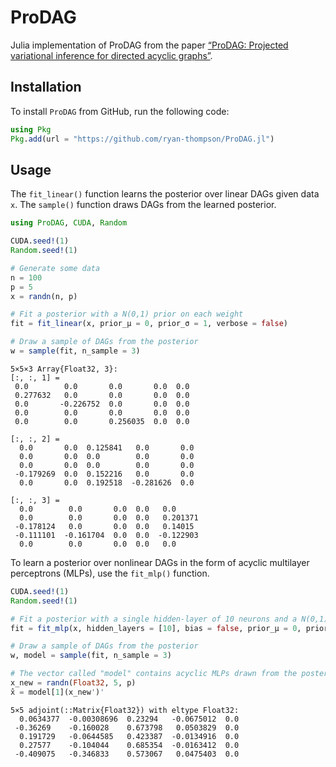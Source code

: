 

# ProDAG

Julia implementation of ProDAG from the paper [“ProDAG:
Projected variational inference for directed acyclic
graphs”](https://arxiv.org/abs/2405.15167).

## Installation

To install `ProDAG` from GitHub, run the following code:

``` julia
using Pkg
Pkg.add(url = "https://github.com/ryan-thompson/ProDAG.jl")
```

## Usage

The `fit_linear()` function learns the posterior over linear DAGs given
data `x`. The `sample()` function draws DAGs from the learned posterior.

``` julia
using ProDAG, CUDA, Random

CUDA.seed!(1)
Random.seed!(1)

# Generate some data
n = 100
p = 5
x = randn(n, p)

# Fit a posterior with a N(0,1) prior on each weight
fit = fit_linear(x, prior_μ = 0, prior_σ = 1, verbose = false)

# Draw a sample of DAGs from the posterior
w = sample(fit, n_sample = 3)
```

    5×5×3 Array{Float32, 3}:
    [:, :, 1] =
     0.0        0.0       0.0       0.0  0.0
     0.277632   0.0       0.0       0.0  0.0
     0.0       -0.226752  0.0       0.0  0.0
     0.0        0.0       0.0       0.0  0.0
     0.0        0.0       0.256035  0.0  0.0

    [:, :, 2] =
      0.0       0.0  0.125841   0.0       0.0
      0.0       0.0  0.0        0.0       0.0
      0.0       0.0  0.0        0.0       0.0
     -0.179269  0.0  0.152216   0.0       0.0
      0.0       0.0  0.192518  -0.281626  0.0

    [:, :, 3] =
      0.0        0.0       0.0  0.0   0.0
      0.0        0.0       0.0  0.0   0.201371
     -0.178124   0.0       0.0  0.0   0.14015
     -0.111101  -0.161704  0.0  0.0  -0.122903
      0.0        0.0       0.0  0.0   0.0

To learn a posterior over nonlinear DAGs in the form of acyclic
multilayer perceptrons (MLPs), use the `fit_mlp()` function.

``` julia
CUDA.seed!(1)
Random.seed!(1)

# Fit a posterior with a single hidden-layer of 10 neurons and a N(0,1) prior on each weight
fit = fit_mlp(x, hidden_layers = [10], bias = false, prior_μ = 0, prior_σ = 1, verbose = false)

# Draw a sample of DAGs from the posterior
w, model = sample(fit, n_sample = 3)

# The vector called "model" contains acyclic MLPs drawn from the posterior
x_new = randn(Float32, 5, p)
x̂ = model[1](x_new')'
```

    5×5 adjoint(::Matrix{Float32}) with eltype Float32:
      0.0634377  -0.00308696  0.23294   -0.0675012  0.0
     -0.36269    -0.160028    0.673798   0.0503829  0.0
      0.191729   -0.0644585   0.423387  -0.0134916  0.0
      0.27577    -0.104044    0.685354  -0.0163412  0.0
     -0.409075   -0.346833    0.573067   0.0475403  0.0
